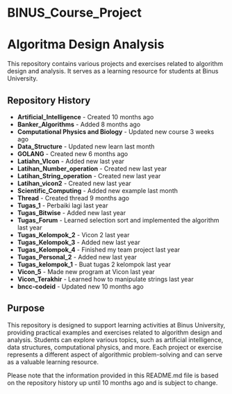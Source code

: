 # BINUS_Course_Project

<h1>Algoritma Design Analysis</h1>

<p>This repository contains various projects and exercises related to algorithm design and analysis. It serves as a learning resource for students at Binus University.</p>

<h2>Repository History</h2>

<ul>
  <li><strong>Artificial_Intelligence</strong> - Created 10 months ago</li>
  <li><strong>Banker_Algorithms</strong> - Added 8 months ago</li>
  <li><strong>Computational Physics and Biology</strong> - Updated new course 3 weeks ago</li>
  <li><strong>Data_Structure</strong> - Updated new learn last month</li>
  <li><strong>GOLANG</strong> - Created new 6 months ago</li>
  <li><strong>Latiahn_VIcon</strong> - Added new last year</li>
  <li><strong>Latihan_Number_operation</strong> - Created new last year</li>
  <li><strong>Latihan_String_operation</strong> - Created new last year</li>
  <li><strong>Latihan_vicon2</strong> - Created new last year</li>
  <li><strong>Scientific_Computing</strong> - Added new example last month</li>
  <li><strong>Thread</strong> - Created thread 9 months ago</li>
  <li><strong>Tugas_1</strong> - Perbaiki lagi last year</li>
  <li><strong>Tugas_Bitwise</strong> - Added new last year</li>
  <li><strong>Tugas_Forum</strong> - Learned selection sort and implemented the algorithm last year</li>
  <li><strong>Tugas_Kelompok_2</strong> - Vicon 2 last year</li>
  <li><strong>Tugas_Kelompok_3</strong> - Added new last year</li>
  <li><strong>Tugas_Kelompok_4</strong> - Finished my team project last year</li>
  <li><strong>Tugas_Personal_2</strong> - Added new last year</li>
  <li><strong>Tugas_kelompok_1</strong> - Buat tugas 2 kelompok last year</li>
  <li><strong>Vicon_5</strong> - Made new program at Vicon last year</li>
  <li><strong>Vicon_Terakhir</strong> - Learned how to manipulate strings last year</li>
  <li><strong>bncc-codeid</strong> - Updated new 10 months ago</li>
</ul>

<h2>Purpose</h2>

<p>This repository is designed to support learning activities at Binus University, providing practical examples and exercises related to algorithm design and analysis. Students can explore various topics, such as artificial intelligence, data structures, computational physics, and more. Each project or exercise represents a different aspect of algorithmic problem-solving and can serve as a valuable learning resource.</p>

<p>Please note that the information provided in this README.md file is based on the repository history up until 10 months ago and is subject to change.</p>
